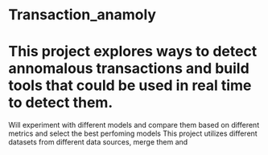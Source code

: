 # Transaction_anamoly
# This project explores ways to detect annomalous transactions and build tools that could be used in real time to detect them.
Will experiment with different models and compare them based on different metrics and select the best perfoming models
This project utilizes different datasets from different data sources, merge them and 